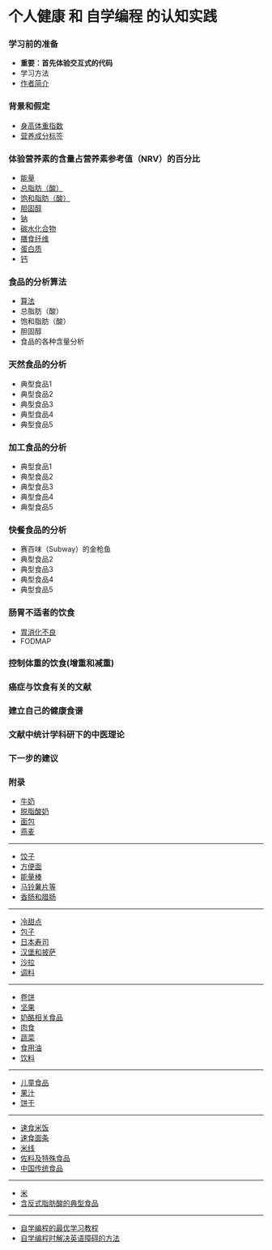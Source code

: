 # 个人健康 和 自学编程 的认知实践

### 学习前的准备

- **重要：首先体验交互式的代码**
- 学习方法
- [作者简介](/chapters/章0-学习前的准备/作者简介.md)

### 背景和假定

- [身高体重指数](/chapters/章1-背景和假定/身高体重指数.md)
- [营养成分标签](/chapters/章1-背景和假定/营养成分标签.md)

### 体验营养素的含量占营养素参考值（NRV）的百分比

- [能量](/chapters/章2-体验营养素的含量占营养素参考值(NRV)的百分比/1-能量占营养素参考值(NRV)的百分比.md)
- [总脂肪（酸）](/chapters/章2-体验营养素的含量占营养素参考值(NRV)的百分比/2-总脂肪(酸)的含量占营养素参考值(NRV)的百分比.md)
- [饱和脂肪（酸）](/chapters/章2-体验营养素的含量占营养素参考值(NRV)的百分比/3-饱和脂肪(酸)的含量占营养素参考值(NRV)的百分比.md)
- [胆固醇](/chapters/章2-体验营养素的含量占营养素参考值(NRV)的百分比/4-胆固醇的含量占营养素参考值(NRV)的百分比.md)
- [钠](/chapters/章2-体验营养素的含量占营养素参考值(NRV)的百分比/5-钠的含量占营养素参考值(NRV)的百分比.md)
- [碳水化合物](/chapters/章2-体验营养素的含量占营养素参考值(NRV)的百分比/6-碳水化合物的含量占营养素参考值(NRV)的百分比.md)
- [膳食纤维](/chapters/章2-体验营养素的含量占营养素参考值(NRV)的百分比/7-膳食纤维的含量占营养素参考值(NRV)的百分比.md)
- [蛋白质](/chapters/章2-体验营养素的含量占营养素参考值(NRV)的百分比/8-蛋白质的含量占营养素参考值(NRV)的百分比.md)
- [钙](/chapters/章2-体验营养素的含量占营养素参考值(NRV)的百分比/9-钙的含量占营养素参考值(NRV)的百分比.md)


### 食品的分析算法

- [算法](/chapters/章3-天然食品的分析/食品的算法.md)
- 总脂肪（酸）
- 饱和脂肪（酸）
- 胆固醇
- 食品的各种含量分析

### 天然食品的分析

- 典型食品1
- 典型食品2
- 典型食品3
- 典型食品4
- 典型食品5

### 加工食品的分析

- 典型食品1
- 典型食品2
- 典型食品3
- 典型食品4
- 典型食品5

### 快餐食品的分析

- 赛百味（Subway）的金枪鱼
- 典型食品2
- 典型食品3
- 典型食品4
- 典型食品5

### 肠胃不适者的饮食

- [胃消化不良](/chapters/3-digestive-system/胃消化不良.md)
- FODMAP

### 控制体重的饮食(增重和减重)

### 癌症与饮食有关的文献

### 建立自己的健康食谱

### 文献中统计学科研下的中医理论

### 下一步的建议

### 附录

- [牛奶](/chapters/章y-附录/牛奶.md)
- [脱脂酸奶](/chapters/章y-附录/脱脂酸奶.md)
- [面包](/chapters/章y-附录/面包.md)
- [燕麦](/chapters/章y-附录/燕麦.md)
------------------
- [饺子](/chapters/章y-附录/饺子.md)
- [方便面](/chapters/章y-附录/方便面.md)
- [能量棒](/chapters/章y-附录/能量棒.md)
- [马铃薯片等](/chapters/章y-附录/马铃薯片等.md)
- [香肠和腊肠](/chapters/章y-附录/香肠和腊肠.md)
------------------
- [冷甜点](/chapters/章y-附录/冷甜点.md)
- [包子](/chapters/章y-附录/包子.md)
- [日本寿司](/chapters/章y-附录/日本寿司.md)
- [汉堡和披萨](/chapters/章y-附录/汉堡和披萨.md)
- [沙拉](/chapters/章y-附录/沙拉.md)
- [调料](/chapters/章y-附录/调料.md)
------------------
- [卷饼](/chapters/章y-附录/卷饼.md)
- [坚果](/chapters/章y-附录/坚果.md)
- [奶酪相关食品](/chapters/章y-附录/奶酪相关食品.md)
- [肉食](/chapters/章y-附录/肉食.md)
- [蔬菜](/chapters/章y-附录/蔬菜.md)
- [食用油](/chapters/章y-附录/食用油.md)
- [饮料](/chapters/章y-附录/饮料.md)
------------------
- [儿童食品](/chapters/章y-附录/儿童食品.md)
- [果汁](/chapters/章y-附录/果汁.md)
- [饼干](/chapters/章y-附录/饼干.md)
------------------
- [速食米饭](/chapters/章y-附录/速食米饭.md)
- [速食面条](/chapters/章y-附录/速食面条.md)
- [米线](/chapters/章y-附录/米线.md)
- [佐料及特殊食品](/chapters/章y-附录/佐料及特殊食品.md)
- [中国传统食品](/chapters/章y-附录/中国传统食品.md)
------------------
- [米](/chapters/章y-附录/米.md)
- [含反式脂肪酸的典型食品](/chapters/章y-附录/含反式脂肪酸的典型食品.md)
------------------
- [自学编程的最优学习教程](/chapters/章y-附录/自学编程的最优学习教程.md)
- [自学编程时解决英语障碍的方法](/chapters/章y-附录/自学编程时解决英语障碍的方法.md)



